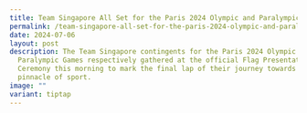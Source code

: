 ```yaml
---
title: Team Singapore All Set for the Paris 2024 Olympic and Paralympic Games
permalink: /team-singapore-all-set-for-the-paris-2024-olympic-and-paralympic-games/
date: 2024-07-06
layout: post
description: The Team Singapore contingents for the Paris 2024 Olympic and
  Paralympic Games respectively gathered at the official Flag Presentation
  Ceremony this morning to mark the final lap of their journey towards the
  pinnacle of sport.
image: ""
variant: tiptap
---
```

